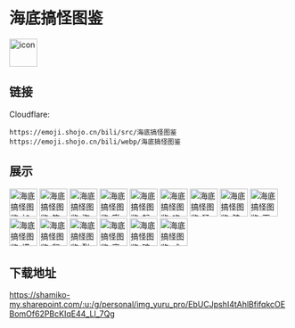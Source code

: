 # 海底搞怪图鉴
<img src="https://emoji.shojo.cn/bili/src/海底搞怪图鉴/icon.png" width="50" height="50" alt="icon">

## 链接
Cloudflare:
```
https://emoji.shojo.cn/bili/src/海底搞怪图鉴
https://emoji.shojo.cn/bili/webp/海底搞怪图鉴
```
## 展示
<img src="https://emoji.shojo.cn/bili/src/海底搞怪图鉴/海底搞怪图鉴-加班.png" width="50" height="50" alt="海底搞怪图鉴-加班">
<img src="https://emoji.shojo.cn/bili/src/海底搞怪图鉴/海底搞怪图鉴-笑喷了.png" width="50" height="50" alt="海底搞怪图鉴-笑喷了">
<img src="https://emoji.shojo.cn/bili/src/海底搞怪图鉴/海底搞怪图鉴-海星还行.png" width="50" height="50" alt="海底搞怪图鉴-海星还行">
<img src="https://emoji.shojo.cn/bili/src/海底搞怪图鉴/海底搞怪图鉴-膨胀.png" width="50" height="50" alt="海底搞怪图鉴-膨胀">
<img src="https://emoji.shojo.cn/bili/src/海底搞怪图鉴/海底搞怪图鉴-起飞.png" width="50" height="50" alt="海底搞怪图鉴-起飞">
<img src="https://emoji.shojo.cn/bili/src/海底搞怪图鉴/海底搞怪图鉴-吃我一鱼.png" width="50" height="50" alt="海底搞怪图鉴-吃我一鱼">
<img src="https://emoji.shojo.cn/bili/src/海底搞怪图鉴/海底搞怪图鉴-猛鱼落泪.png" width="50" height="50" alt="海底搞怪图鉴-猛鱼落泪">
<img src="https://emoji.shojo.cn/bili/src/海底搞怪图鉴/海底搞怪图鉴-鲸呆了.png" width="50" height="50" alt="海底搞怪图鉴-鲸呆了">
<img src="https://emoji.shojo.cn/bili/src/海底搞怪图鉴/海底搞怪图鉴-下班下班.png" width="50" height="50" alt="海底搞怪图鉴-下班下班">
<img src="https://emoji.shojo.cn/bili/src/海底搞怪图鉴/海底搞怪图鉴-摸鱼.png" width="50" height="50" alt="海底搞怪图鉴-摸鱼">
<img src="https://emoji.shojo.cn/bili/src/海底搞怪图鉴/海底搞怪图鉴-翻车了.png" width="50" height="50" alt="海底搞怪图鉴-翻车了">
<img src="https://emoji.shojo.cn/bili/src/海底搞怪图鉴/海底搞怪图鉴-裂开.png" width="50" height="50" alt="海底搞怪图鉴-裂开">
<img src="https://emoji.shojo.cn/bili/src/海底搞怪图鉴/海底搞怪图鉴-离家出走.png" width="50" height="50" alt="海底搞怪图鉴-离家出走">
<img src="https://emoji.shojo.cn/bili/src/海底搞怪图鉴/海底搞怪图鉴-碗安.png" width="50" height="50" alt="海底搞怪图鉴-碗安">
<img src="https://emoji.shojo.cn/bili/src/海底搞怪图鉴/海底搞怪图鉴-咸鱼一刺.png" width="50" height="50" alt="海底搞怪图鉴-咸鱼一刺">

## 下载地址

https://shamiko-my.sharepoint.com/:u:/g/personal/img_yuru_pro/EbUCJpshI4tAhlBfifqkcOEBomOf62PBcKIqE44_Ll_7Qg